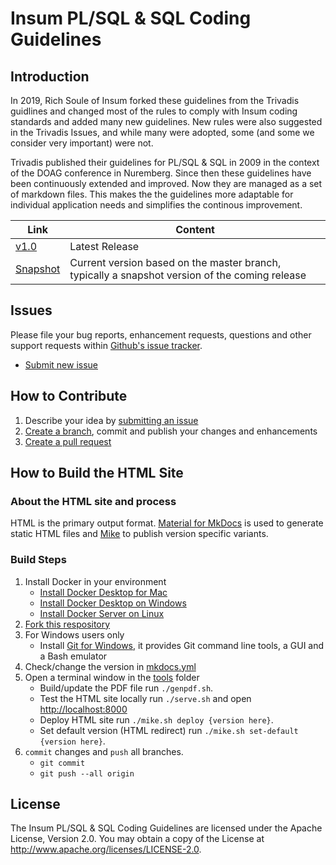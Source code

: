 # Insum PL/SQL &amp; SQL Coding Guidelines

## Introduction

In 2019, Rich Soule of Insum forked these guidelines from the Trivadis guidlines and changed most of the rules to comply with Insum coding standards and added many new guidelines. New rules were also suggested in the Trivadis Issues, and while many were adopted, some (and some we consider very important) were not.

Trivadis published their guidelines for PL/SQL &amp; SQL in 2009 in the context of the DOAG conference in Nuremberg. Since then these guidelines have been continuously extended and improved. Now they are managed as a set of markdown files. This makes the the guidelines more adaptable for individual application needs and simplifies the continous improvement.

Link                                                                 | Content
-------------------------------------------------------------------- | -------
[v1.0](https://insum-labs.github.io/plsql-and-sql-coding-guidelines/) | Latest Release
[Snapshot](https://insum-labs.github.io/plsql-and-sql-coding-guidelines/master/) | Current version based on the master branch, typically a snapshot version of the coming release

## Issues
Please file your bug reports, enhancement requests, questions and other support requests within [Github's issue tracker](https://help.github.com/articles/about-issues/).

* [Submit new issue](https://github.com/insum-labs/plsql-and-sql-coding-guidelines/issues)

## How to Contribute

1. Describe your idea by [submitting an issue](https://github.com/insum-labs/plsql-and-sql-coding-guidelines/issues)
2. [Create a branch](https://help.github.com/articles/creating-and-deleting-branches-within-your-repository/), commit and publish your changes and enhancements
3. [Create a pull request](https://help.github.com/articles/creating-a-pull-request/)

## How to Build the HTML Site

### About the HTML site and process

HTML is the primary output format. [Material for MkDocs](https://squidfunk.github.io/mkdocs-material/) is used to generate static HTML files and [Mike](https://github.com/jimporter/mike) to publish version specific variants.

### Build Steps

1. Install Docker in your environment
   * [Install Docker Desktop for Mac](https://docs.docker.com/docker-for-mac/install/)
   * [Install Docker Desktop on Windows](https://docs.docker.com/docker-for-windows/install/)
   * [Install Docker Server on Linux](https://docs.docker.com/install/#server)
2. [Fork this respository](https://github.com/insum-labs/plsql-and-sql-coding-guidelines/fork)
3. For Windows users only
   * Install [Git for Windows](https://gitforwindows.org/), it provides Git command line tools, a GUI and a Bash emulator
4. Check/change the version in [mkdocs.yml](mkdocs.yml)
5. Open a terminal window in the [tools](tools) folder 
   * Build/update the PDF file
     run `./genpdf.sh`.
   * Test the HTML site locally
     run `./serve.sh` and open [http://localhost:8000](http://localhost:8000)
   * Deploy HTML site
     run `./mike.sh deploy {version here}`.
   * Set default version (HTML redirect)
     run `./mike.sh set-default {version here}`.
6. `commit` changes and `push` all branches.
   * `git commit`
   * `git push --all origin`


## License

The Insum PL/SQL & SQL Coding Guidelines are licensed under the Apache License, Version 2.0. You may obtain a copy of the License at <http://www.apache.org/licenses/LICENSE-2.0>.
